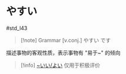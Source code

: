# やすい

 #std_l43

> [!note] Grammar
> [v.conj.] やすい です

描述事物的客观性质，表示事物有 "易于~" 的倾向
> [!info] [~いい/よい](いい、よい.md) 仅用于积极评价


